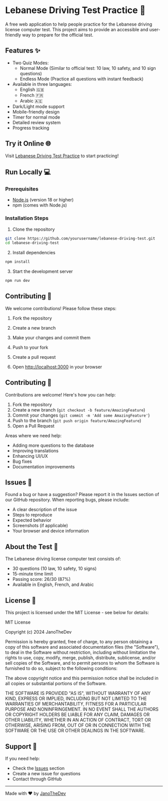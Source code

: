 # Lebanese Driving Test Practice 🚗

A free web application to help people practice for the Lebanese driving license computer test. This project aims to provide an accessible and user-friendly way to prepare for the official test.

## Features ✨

- Two Quiz Modes:
  - Normal Mode (Similar to official test: 10 law, 10 safety, and 10 sign questions)
  - Endless Mode (Practice all questions with instant feedback)
- Available in three languages:
  - English 🇬🇧
  - French 🇫🇷
  - Arabic 🇦🇪
- Dark/Light mode support
- Mobile-friendly design
- Timer for normal mode
- Detailed review system
- Progress tracking

## Try it Online 🌐

Visit [Lebanese Driving Test Practice](https://lebanese-driving-test.vercel.app) to start practicing!

## Run Locally 💻

### Prerequisites

- [Node.js](https://nodejs.org/) (version 18 or higher)
- npm (comes with Node.js)

### Installation Steps

1. Clone the repository

```bash
git clone https://github.com/yourusername/lebanese-driving-test.git
cd lebanese-driving-test
```

2. Install dependencies

```bash
npm install
```

3. Start the development server

```bash
npm run dev
```

## Contributing 🤝

We welcome contributions! Please follow these steps:

1. Fork the repository
2. Create a new branch
3. Make your changes and commit them
4. Push to your fork
5. Create a pull request


4. Open [http://localhost:3000](http://localhost:3000) in your browser

## Contributing 🤝

Contributions are welcome! Here's how you can help:

1. Fork the repository
2. Create a new branch (`git checkout -b feature/AmazingFeature`)
3. Commit your changes (`git commit -m 'Add some AmazingFeature'`)
4. Push to the branch (`git push origin feature/AmazingFeature`)
5. Open a Pull Request

Areas where we need help:
- Adding more questions to the database
- Improving translations
- Enhancing UI/UX
- Bug fixes
- Documentation improvements

## Issues 🐛

Found a bug or have a suggestion? Please report it in the Issues section of our GitHub repository. When reporting bugs, please include:

- A clear description of the issue
- Steps to reproduce
- Expected behavior
- Screenshots (if applicable)
- Your browser and device information

## About the Test 📝

The Lebanese driving license computer test consists of:
- 30 questions (10 law, 10 safety, 10 signs)
- 15-minute time limit
- Passing score: 26/30 (87%)
- Available in English, French, and Arabic

## License 📄

This project is licensed under the MIT License - see below for details:

MIT License

Copyright (c) 2024 JanoTheDev

Permission is hereby granted, free of charge, to any person obtaining a copy
of this software and associated documentation files (the "Software"), to deal
in the Software without restriction, including without limitation the rights
to use, copy, modify, merge, publish, distribute, sublicense, and/or sell
copies of the Software, and to permit persons to whom the Software is
furnished to do so, subject to the following conditions:

The above copyright notice and this permission notice shall be included in all
copies or substantial portions of the Software.

THE SOFTWARE IS PROVIDED "AS IS", WITHOUT WARRANTY OF ANY KIND, EXPRESS OR
IMPLIED, INCLUDING BUT NOT LIMITED TO THE WARRANTIES OF MERCHANTABILITY,
FITNESS FOR A PARTICULAR PURPOSE AND NONINFRINGEMENT. IN NO EVENT SHALL THE
AUTHORS OR COPYRIGHT HOLDERS BE LIABLE FOR ANY CLAIM, DAMAGES OR OTHER
LIABILITY, WHETHER IN AN ACTION OF CONTRACT, TORT OR OTHERWISE, ARISING FROM,
OUT OF OR IN CONNECTION WITH THE SOFTWARE OR THE USE OR OTHER DEALINGS IN THE
SOFTWARE.

## Support 💬

If you need help:
- Check the [Issues](https://github.com/JanoTheDev/Lebanese-Driving-Test/issues) section
- Create a new issue for questions
- Contact through GitHub

---

Made with ❤️ by [JanoTheDev](https://github.com/JanoTheDev)  
